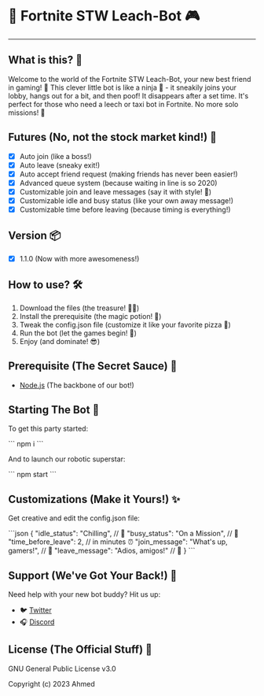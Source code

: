 # 🤖 Fortnite STW Leach-Bot 🎮

---

## What is this? 🤔

Welcome to the world of the Fortnite STW Leach-Bot, your new best friend in gaming! 🌟 This clever little bot is like a ninja 🥷 - it sneakily joins your lobby, hangs out for a bit, and then poof! It disappears after a set time. It's perfect for those who need a leech or taxi bot in Fortnite. No more solo missions! 🎉

## Futures (No, not the stock market kind!) 🚀

- [x] Auto join (like a boss!)
- [x] Auto leave (sneaky exit!)
- [x] Auto accept friend request (making friends has never been easier!)
- [x] Advanced queue system (because waiting in line is so 2020)
- [x] Customizable join and leave messages (say it with style! 💬)
- [x] Customizable idle and busy status (like your own away message!)
- [x] Customizable time before leaving (because timing is everything!)

## Version 📦

- [x] 1.1.0 (Now with more awesomeness!)

## How to use? 🛠️

1. Download the files (the treasure! 🏴‍☠️)
2. Install the prerequisite (the magic potion! 🧪)
3. Tweak the config.json file (customize it like your favorite pizza 🍕)
4. Run the bot (let the games begin! 🎲)
5. Enjoy (and dominate! 😎)

## Prerequisite (The Secret Sauce) 🌟

- [Node.js](https://nodejs.org/en/) (The backbone of our bot!)

## Starting The Bot 🚀

To get this party started:

\`\`\`
npm i 
\`\`\`

And to launch our robotic superstar:

\`\`\`
npm start
\`\`\`

## Customizations (Make it Yours!) ✨

Get creative and edit the config.json file:

\`\`\`json
{
  "idle_status": "Chilling", // 🛌
  "busy_status": "On a Mission", // 🎯
  "time_before_leave": 2, // in minutes ⏰
  "join_message": "What's up, gamers!", // 👋
  "leave_message": "Adios, amigos!" // 👋
}
\`\`\`

## Support (We've Got Your Back!) 💪

Need help with your new bot buddy? Hit us up:

- 🐦 [Twitter](https://twitter.com/ahmadsabir11)
- 🎧 [Discord](https://discord.com/invite/yNjT8xr3eG)

## License (The Official Stuff) 📜

GNU General Public License v3.0

Copyright (c) 2023 Ahmed
